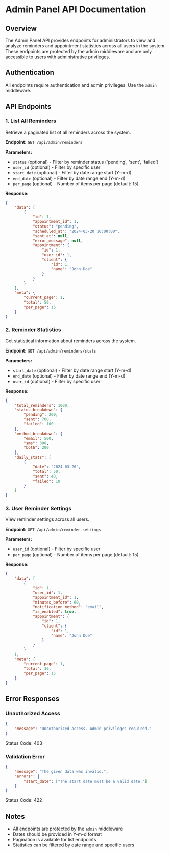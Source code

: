 # Admin Panel API Documentation

## Overview
The Admin Panel API provides endpoints for administrators to view and analyze reminders and appointment statistics across all users in the system. These endpoints are protected by the admin middleware and are only accessible to users with administrative privileges.

## Authentication
All endpoints require authentication and admin privileges. Use the `admin` middleware.

## API Endpoints

### 1. List All Reminders
Retrieve a paginated list of all reminders across the system.

**Endpoint:** `GET /api/admin/reminders`

**Parameters:**
- `status` (optional) - Filter by reminder status ('pending', 'sent', 'failed')
- `user_id` (optional) - Filter by specific user
- `start_date` (optional) - Filter by date range start (Y-m-d)
- `end_date` (optional) - Filter by date range end (Y-m-d)
- `per_page` (optional) - Number of items per page (default: 15)

**Response:**
```json
{
    "data": [
        {
            "id": 1,
            "appointment_id": 1,
            "status": "pending",
            "scheduled_at": "2024-03-20 10:00:00",
            "sent_at": null,
            "error_message": null,
            "appointment": {
                "id": 1,
                "user_id": 1,
                "client": {
                    "id": 1,
                    "name": "John Doe"
                }
            }
        }
    ],
    "meta": {
        "current_page": 1,
        "total": 50,
        "per_page": 15
    }
}
```

### 2. Reminder Statistics
Get statistical information about reminders across the system.

**Endpoint:** `GET /api/admin/reminders/stats`

**Parameters:**
- `start_date` (optional) - Filter by date range start (Y-m-d)
- `end_date` (optional) - Filter by date range end (Y-m-d)
- `user_id` (optional) - Filter by specific user

**Response:**
```json
{
    "total_reminders": 1000,
    "status_breakdown": {
        "pending": 200,
        "sent": 700,
        "failed": 100
    },
    "method_breakdown": {
        "email": 500,
        "sms": 300,
        "both": 200
    },
    "daily_stats": [
        {
            "date": "2024-03-20",
            "total": 50,
            "sent": 40,
            "failed": 10
        }
    ]
}
```

### 3. User Reminder Settings
View reminder settings across all users.

**Endpoint:** `GET /api/admin/reminder-settings`

**Parameters:**
- `user_id` (optional) - Filter by specific user
- `per_page` (optional) - Number of items per page (default: 15)

**Response:**
```json
{
    "data": [
        {
            "id": 1,
            "user_id": 1,
            "appointment_id": 1,
            "minutes_before": 60,
            "notification_method": "email",
            "is_enabled": true,
            "appointment": {
                "id": 1,
                "client": {
                    "id": 1,
                    "name": "John Doe"
                }
            }
        }
    ],
    "meta": {
        "current_page": 1,
        "total": 30,
        "per_page": 15
    }
}
```

## Error Responses

### Unauthorized Access
```json
{
    "message": "Unauthorized access. Admin privileges required."
}
```
Status Code: 403

### Validation Error
```json
{
    "message": "The given data was invalid.",
    "errors": {
        "start_date": ["The start date must be a valid date."]
    }
}
```
Status Code: 422

## Notes
- All endpoints are protected by the `admin` middleware
- Dates should be provided in Y-m-d format
- Pagination is available for list endpoints
- Statistics can be filtered by date range and specific users 